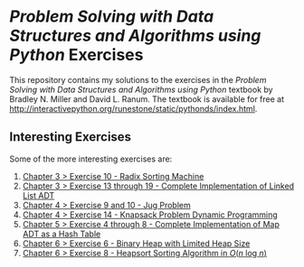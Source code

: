 # *Problem Solving with Data Structures and Algorithms using Python* Exercises
This repository contains my solutions to the exercises in the *Problem Solving with Data Structures and Algorithms using Python* textbook by Bradley N. Miller and David L. Ranum. The textbook is available for free at http://interactivepython.org/runestone/static/pythonds/index.html.

## Interesting Exercises
Some of the more interesting exercises are:
1. [Chapter 3 > Exercise 10 - Radix Sorting Machine](Chapter3/exercise10.py)
2. [Chapter 3 > Exercise 13 through 19 - Complete Implementation of Linked List ADT](Chapter3/exercise13To19.py)
3. [Chapter 4 > Exercise 9 and 10 - Jug Problem](Chapter4/exercise9+10.py)
4. [Chapter 4 > Exercise 14 - Knapsack Problem Dynamic Programming](Chapter4/exercise14.py)
5. [Chapter 5 > Exercise 4 through 8 - Complete Implementation of Map ADT as a Hash Table](Chapter5/exercise45678.py)
6. [Chapter 6 > Exercise 6 - Binary Heap with Limited Heap Size](Chapter6/exercise6.py)
7. [Chapter 6 > Exercise 8 - Heapsort Sorting Algorithm in *O*(*n* log *n*)](Chapter6/exercise8.py)
